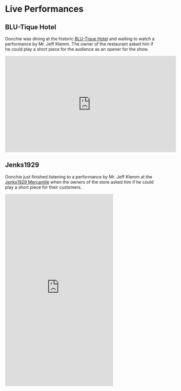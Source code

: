 # Live Performances

## BLU-Tique Hotel

Oonchie was dining at the historic [BLU-Tique Hotel](https://www.blu-tique.com/ "BLU-Tique Hotel") and waiting to watch a performance by Mr. Jeff Klemm. The owner of the restaurant asked him if he could play a short piece for the audience as an opener for the show.

<iframe width="560" height="315" src="https://www.youtube.com/embed/AVuYy_b_fDo" title="YouTube video player" frameborder="0" allow="accelerometer;  clipboard-write; encrypted-media; gyroscope; picture-in-picture" allowfullscreen></iframe>


## Jenks1929

Oonchie just finished listening to a performance by Mr. Jeff Klemm at the [Jenks1929 Mercantile](https://jenks1929.com/ "Jenks1929 Mercantile") when the owners of the store asked him if he could play a short piece for their customers.

<iframe width="354" height="629" src="https://www.youtube.com/embed/RxT39q2amh0" title="Jenks Live Performance" frameborder="0" allow="accelerometer; autoplay; clipboard-write; encrypted-media; gyroscope; picture-in-picture; web-share" allowfullscreen></iframe>
